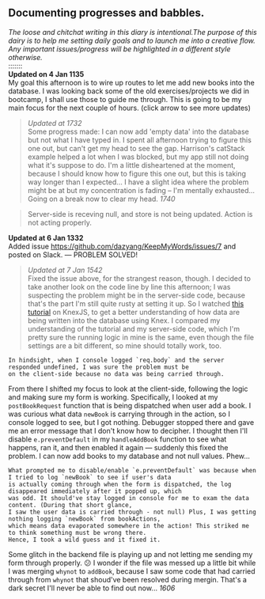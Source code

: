 ## Documenting progresses and babbles. 
*The loose and chitchat writing in this diary is intentional.The purpose of this dairy is to help me setting daily goals and to launch me into a creative flow. Any important issues/progress will be highlighted in a different style otherwise.*  
:::::::  
**Updated on 4 Jan 1135**  
My goal this afternoon is to wire up routes to let me add new books into the database. I was looking back some of the old exercises/projects we did in bootcamp, I shall use those to guide me through. This is going to be my main focus for the next couple of hours. (click arrow to see more updates)

> *Updated at 1732*  
Some progress made: I can now add 'empty data' into the database but not what I have typed in. I spent all afternoon trying to figure this one out, but can't get my head to see the gap. Harrison's catStack example helped a lot when I was blocked, but my app still not doing what it's suppose to do. I'm a little disheartened at the moment, because I should know how to figure this one out, but this is taking way longer than I expected... I have a slight idea where the problem might be at but my concentration is fading – I'm mentally exhausted... Going on a break now to clear my head. *1740*

> Server-side is receving null, and store is not being updated. Action is not acting properly. 

**Updated at 6 Jan 1332**   
Added issue https://github.com/dazyang/KeepMyWords/issues/7 and posted on Slack. — PROBLEM SOLVED!

> *Updated at 7 Jan 1542*  
Fixed the issue above, for the strangest reason, though. I decided to take another look on the code line by line this afternoon; I was suspecting the problem might be in the server-side code, because that's the part I'm still quite rusty at setting it up. So I watched [this tutorial](https://www.youtube.com/watch?v=aWLlh_Gn_oA&index=7&list=PL7sCSgsRZ-smPRSrim4bX5TQfRue1jKfw) on KnexJS, to get a better understanding of how data are being written into the database using Knex. I compared my understanding of the tutorial and my server-side code, which I'm pretty sure the running logic in mine is the same, even though the file settings are a bit different, so mine should totally work, too.   
```
In hindsight, when I console logged `req.body` and the server responded undefined, I was sure the problem must be 
on the client-side because no data was being carried through. 
```  
From there I shifted my focus to look at the client-side, following the logic and making sure my form is working. Specifically, I looked at my `postBookRequest` function that is being dispatched when user add a book. I was curious what data `newBook` is carrying through in the action, so I console logged to see, but I got nothing. Debugger stopped there and gave me an error message that I don't know how to decipher. I thought then I'll disable `e.preventDefault` in my `handleAddBook` function to see what happens, ran it, and then enabled it again — suddenly this fixed the problem. I can now add books to my database and not null values. Phew...   
```
What prompted me to disable/enable `e.preventDefault` was because when I tried to log `newBook` to see if user's data 
is actually coming through when the form is dispatched, the log disappeared immediately after it popped up, which 
was odd. It should've stay logged in console for me to exam the data content. (During that short glance, 
I saw the user data is carried through - not null) Plus, I was getting nothing logging `newBook` from bookActions, 
which means data evaporated somewhere in the action! This striked me to think something must be wrong there. 
Hence, I took a wild guess and it fixed it. 
```
Some glitch in the backend file is playing up and not letting me sending my form through properly. :confused: I wonder if the file was messed up a little bit while I was merging `whynot` to `addBook`, because I saw some code that had carried through from `whynot` that shoud've been resolved during mergin. That's a dark secret I'll never be able to find out now... *1606*
